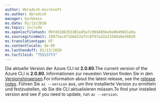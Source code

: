 ```yaml
---
author: dbradish-microsoft
ms.author: dbradish
manager: barbkess
ms.date: 01/13/2020
ms.topic: include
ms.openlocfilehash: 097dd186355381e45a7c90d485be0a9649681a9a
ms.sourcegitcommit: 18973ac471bbd12af2c8f8fa32a233b0abe5b020
ms.translationtype: HT
ms.contentlocale: de-DE
ms.lasthandoff: 01/13/2020
ms.locfileid: "75913773"
---
```

<span data-ttu-id="6ec33-101">Die aktuelle Version der Azure CLI ist __2.0.80__.</span><span class="sxs-lookup"><span data-stu-id="6ec33-101">The current version of the Azure CLI is __2.0.80__.</span></span> <span data-ttu-id="6ec33-102">Informationen zur neuesten Version finden Sie in den [Versionshinweisen](../release-notes-azure-cli.md).</span><span class="sxs-lookup"><span data-stu-id="6ec33-102">For information about the latest release, see the [release notes](../release-notes-azure-cli.md).</span></span> <span data-ttu-id="6ec33-103">Führen Sie `az --version` aus, um Ihre installierte Version zu ermitteln und festzustellen, ob Sie die CLI aktualisieren müssen.</span><span class="sxs-lookup"><span data-stu-id="6ec33-103">To find your installed version and see if you need to update, run `az --version`.</span></span>
